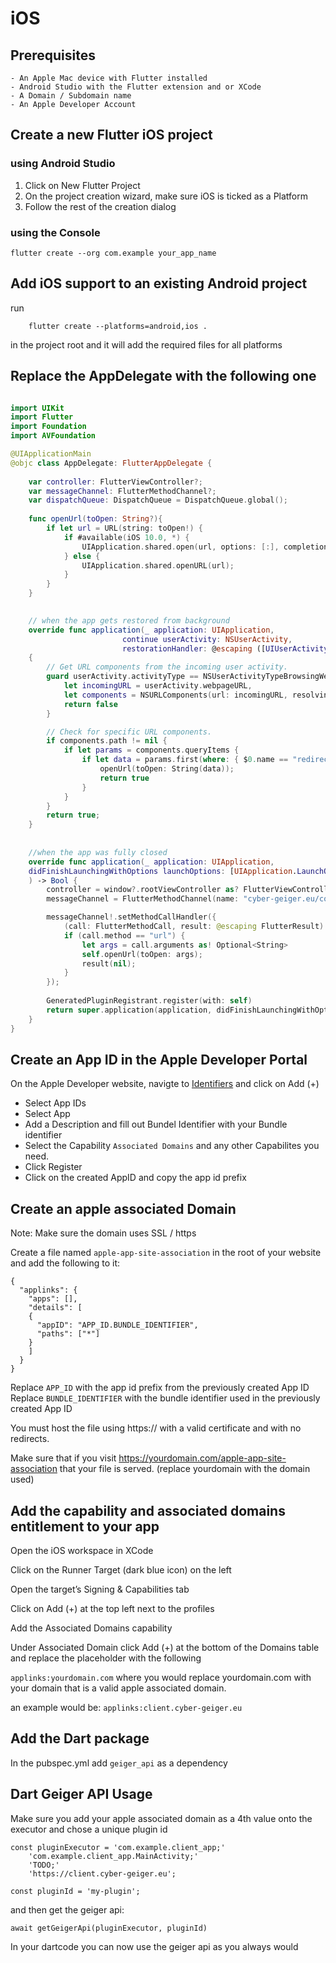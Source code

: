 # iOS

## Prerequisites

    - An Apple Mac device with Flutter installed 
    - Android Studio with the Flutter extension and or XCode
    - A Domain / Subdomain name 
    - An Apple Developer Account

## Create a new Flutter iOS project

### using Android Studio

1. Click on New Flutter Project
2. On the project creation wizard, make sure iOS is ticked as a Platform
3. Follow the rest of the creation dialog

### using the Console

```
flutter create --org com.example your_app_name
```

## Add iOS support to an existing Android project

run 
```
    flutter create --platforms=android,ios .
```

in the project root and it will add the required files for all platforms

## Replace the AppDelegate with the following one


```swift

import UIKit
import Flutter
import Foundation
import AVFoundation

@UIApplicationMain
@objc class AppDelegate: FlutterAppDelegate {
    
    var controller: FlutterViewController?;
    var messageChannel: FlutterMethodChannel?;
    var dispatchQueue: DispatchQueue = DispatchQueue.global();
    
    func openUrl(toOpen: String?){
        if let url = URL(string: toOpen!) {
            if #available(iOS 10.0, *) {
                UIApplication.shared.open(url, options: [:], completionHandler: nil)
            } else {
                UIApplication.shared.openURL(url);
            }
        }
    }

    
    // when the app gets restored from background
    override func application(_ application: UIApplication,
                         continue userActivity: NSUserActivity,
                         restorationHandler: @escaping ([UIUserActivityRestoring]) -> Void) -> Bool
    {
        // Get URL components from the incoming user activity.
        guard userActivity.activityType == NSUserActivityTypeBrowsingWeb,
            let incomingURL = userActivity.webpageURL,
            let components = NSURLComponents(url: incomingURL, resolvingAgainstBaseURL: true) else {
            return false
        }

        // Check for specific URL components.
        if components.path != nil {
            if let params = components.queryItems {
                if let data = params.first(where: { $0.name == "redirect" })?.value {
                    openUrl(toOpen: String(data));
                    return true
                }
            }
        }
        return true;
    }
    
    
    //when the app was fully closed
    override func application(_ application: UIApplication, 
    didFinishLaunchingWithOptions launchOptions: [UIApplication.LaunchOptionsKey: Any]?
    ) -> Bool {
        controller = window?.rootViewController as? FlutterViewController
        messageChannel = FlutterMethodChannel(name: "cyber-geiger.eu/communication", binaryMessenger: controller!.binaryMessenger)

        messageChannel!.setMethodCallHandler({
            (call: FlutterMethodCall, result: @escaping FlutterResult) -> Void in
            if (call.method == "url") {
                let args = call.arguments as! Optional<String>
                self.openUrl(toOpen: args);
                result(nil);
            }
        });
      
        GeneratedPluginRegistrant.register(with: self)
        return super.application(application, didFinishLaunchingWithOptions: launchOptions)
    }
}


```
## Create an App ID in the Apple Developer Portal

On the Apple Developer website, navigte to [Identifiers](https://developer.apple.com/account/resources/identifiers/list) and click on Add (+)
 - Select App IDs
 - Select App
 - Add a Description and fill out Bundel Identifier with your Bundle identifier
 - Select the Capability `Associated Domains` and any other Capabilites you need.
 - Click Register
 - Click on the created AppID and copy the app id prefix


## Create an apple associated Domain


Note: Make sure the domain uses SSL / https

Create a file named `apple-app-site-association` in the root of your website and add the following to it:
```
{
  "applinks": {
    "apps": [],
    "details": [
    {
      "appID": "APP_ID.BUNDLE_IDENTIFIER",
      "paths": ["*"]
    }
    ]
  }
}
```

Replace `APP_ID` with the app id prefix from the previously created App ID
Replace `BUNDLE_IDENTIFIER` with the bundle identifier used in the previously created App ID

You must host the file using https:// with a valid certificate and with no redirects.

Make sure that if you visit https://yourdomain.com/apple-app-site-association that your file is served. (replace yourdomain with the domain used)


## Add the capability and associated domains entitlement to your app

Open the iOS workspace in XCode

Click on the Runner Target (dark blue icon) on the left

Open the target’s Signing & Capabilities tab

Click on Add (+) at the top left next to the profiles

Add the Associated Domains capability

Under Associated Domain click Add (+) at the bottom of the Domains table and replace the placeholder with the following

`applinks:yourdomain.com` where you would replace yourdomain.com with your domain that is a valid apple associated domain.

an example would be: `applinks:client.cyber-geiger.eu`


## Add the Dart package

In the pubspec.yml add `geiger_api` as a dependency


## Dart Geiger API Usage

Make sure you add your apple associated domain as a 4th value onto the executor
and chose a unique plugin id
```
const pluginExecutor = 'com.example.client_app;'
    'com.example.client_app.MainActivity;'
    'TODO;'
    'https://client.cyber-geiger.eu';

const pluginId = 'my-plugin';
```

and then get the geiger api:

```
await getGeigerApi(pluginExecutor, pluginId)
```

In your dartcode you can now use the geiger api as you always would




